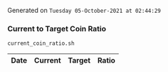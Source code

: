 Generated on `Tuesday 05-October-2021 at 02:44:29`

### Current to Target Coin Ratio
`current_coin_ratio.sh`

Date|Current|Target|Ratio
---|---|---|---
